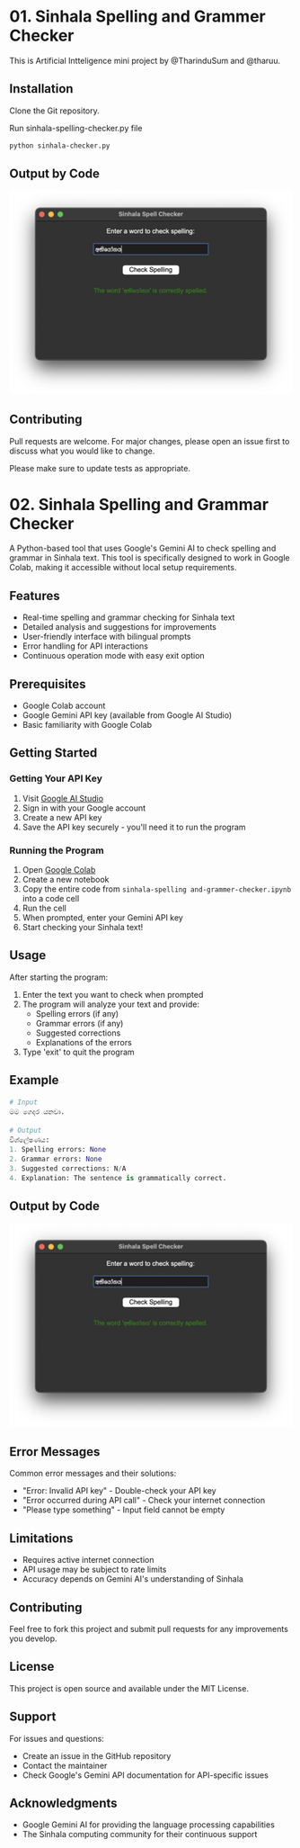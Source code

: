 # 01. Sinhala Spelling and Grammer Checker

This is Artificial Intteligence mini project by @TharinduSum and @tharuu.

## Installation

Clone the Git repository.

Run sinhala-spelling-checker.py file 

```bash
python sinhala-checker.py
```

## Output by Code

![image alt](https://github.com/TharinduSum/sumane-sinhala-spell-checker/blob/main/output1.jpg?raw=true)

## Contributing

Pull requests are welcome. For major changes, please open an issue first
to discuss what you would like to change.

Please make sure to update tests as appropriate.

# 02. Sinhala Spelling and Grammar Checker

A Python-based tool that uses Google's Gemini AI to check spelling and grammar in Sinhala text. This tool is specifically designed to work in Google Colab, making it accessible without local setup requirements.

## Features

- Real-time spelling and grammar checking for Sinhala text
- Detailed analysis and suggestions for improvements
- User-friendly interface with bilingual prompts
- Error handling for API interactions
- Continuous operation mode with easy exit option

## Prerequisites

- Google Colab account
- Google Gemini API key (available from Google AI Studio)
- Basic familiarity with Google Colab

## Getting Started

### Getting Your API Key

1. Visit [Google AI Studio](https://makersuite.google.com/app/apikey)
2. Sign in with your Google account
3. Create a new API key
4. Save the API key securely - you'll need it to run the program

### Running the Program

1. Open [Google Colab](https://colab.research.google.com/)
2. Create a new notebook
3. Copy the entire code from `sinhala-spelling and-grammer-checker.ipynb` into a code cell
4. Run the cell
5. When prompted, enter your Gemini API key
6. Start checking your Sinhala text!

## Usage

After starting the program:

1. Enter the text you want to check when prompted
2. The program will analyze your text and provide:
   - Spelling errors (if any)
   - Grammar errors (if any)
   - Suggested corrections
   - Explanations of the errors
3. Type 'exit' to quit the program

## Example

```python
# Input
මම ගෙදර යනවා.

# Output
විශ්ලේෂණය:
1. Spelling errors: None
2. Grammar errors: None
3. Suggested corrections: N/A
4. Explanation: The sentence is grammatically correct.
```
## Output by Code

![image alt](https://github.com/TharinduSum/sumane-sinhala-spell-checker/blob/main/output1.jpg?raw=true)

## Error Messages

Common error messages and their solutions:

- "Error: Invalid API key" - Double-check your API key
- "Error occurred during API call" - Check your internet connection
- "Please type something" - Input field cannot be empty

## Limitations

- Requires active internet connection
- API usage may be subject to rate limits
- Accuracy depends on Gemini AI's understanding of Sinhala

## Contributing

Feel free to fork this project and submit pull requests for any improvements you develop.

## License

This project is open source and available under the MIT License.

## Support

For issues and questions:
- Create an issue in the GitHub repository
- Contact the maintainer
- Check Google's Gemini API documentation for API-specific issues

## Acknowledgments

- Google Gemini AI for providing the language processing capabilities
- The Sinhala computing community for their continuous support
